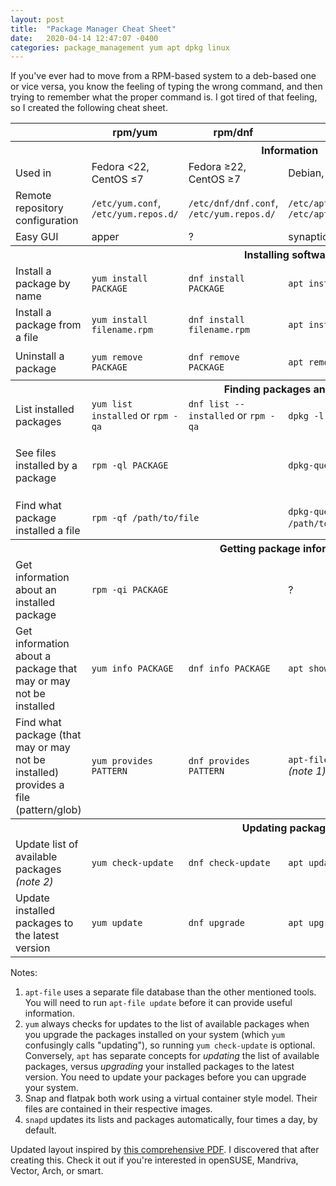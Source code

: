```yaml
---
layout: post
title:  "Package Manager Cheat Sheet"
date:   2020-04-14 12:47:07 -0400
categories: package_management yum apt dpkg linux
---
```

If you've ever had to move from a RPM-based system to a deb-based one or vice versa, you know the feeling of typing the wrong command, and then trying to remember what the proper command is. I got tired of that feeling, so I created the following cheat sheet.

<table>
<thead>
    <tr>
        <th class="description"></th>
        <th class="yum">rpm/yum</th>
        <th class="dnf">rpm/dnf</th>
        <th class="apt">apt/dpkg</th>
        <th class="snap">snap</th>
        <th class="flatpak">flatpak</th>
    </tr>
</thead>
<tbody>
<tr>
    <th colspan="6">Information</th>
</tr>
<tr>
    <td class="description">Used in</td>
    <td class="yum">Fedora &lt;22, CentOS ≤7</td>
    <td class="dnf">Fedora ≥22, CentOS ≥7</td>
    <td class="apt">Debian, Ubuntu</td>
    <td class="snap">Ubuntu ≥18</td>
    <td class="flatpak">User-added</td>
</tr>
<tr>
    <td class="description">Remote repository configuration</td>
    <td class="yum"><code>/etc/yum.conf</code>, <code>/etc/yum.repos.d/</code></td>
    <td class="dnf"><code>/etc/dnf/dnf.conf</code>, <code>/etc/yum.repos.d/</code></td>
    <td class="apt"><code>/etc/apt/sources.list</code>, <code>/etc/apt/sources.list.d/</code></td>
    <td class="snap">?</td>
    <td class="flatpak">Via command line: <code>flatpak remote-add</code></td>
</tr>
<tr>
    <td class="description">Easy GUI</td>
    <td class="yum">apper</td>
    <td class="dnf">?</td>
    <td class="apt">synaptic</td>
    <td class="snap">?</td>
    <td class="flatpak">?</td>
</tr>

<tr>
    <th colspan="6">Installing software</th>
</tr>
<tr>
    <td class="description">Install a package by name</td>
    <td class="yum"><code>yum install PACKAGE</code></td>
    <td class="dnf"><code>dnf install PACKAGE</code></td>
    <td class="apt"><code>apt install PACKAGE</code></td>
    <td class="snap"><code>snap install PACKAGE</code></td>
    <td class="flatpak"><code>flatpak install REMOTENAME com.company.PACKAGE</code></td>
</tr>
<tr>
    <td class="description">Install a package from a file</td>
    <td class="yum"><code>yum install filename.rpm</code></td>
    <td class="dnf"><code>dnf install filename.rpm</code></td>
    <td class="apt"><code>apt install filename.deb</code></td>
    <td class="snap">?</td>
    <td class="flatpak">?</td>
</tr>
<tr>
    <td class="description">Uninstall a package</td>
    <td class="yum"><code>yum remove PACKAGE</code></td>
    <td class="dnf"><code>dnf remove PACKAGE</code></td>
    <td class="apt"><code>apt remove PACKAGE</code></td>
    <td class="snap"><code>snap remove PACKAGE</code></td>
    <td class="flatpak"><code>flatpak uninstall com.company.App</code></td>
</tr>

<tr>
    <th colspan="6">Finding packages and files</th>
</tr>
<tr>
    <td class="description">List installed packages</td>
    <td class="yum"><code>yum list installed</code> or <code>rpm -qa</code></td>
    <td class="dnf"><code>dnf list --installed</code> or <code>rpm -qa</code></td>
    <td class="apt"><code>dpkg -l</code> <em>(lowercase L)</em></td>
    <td class="snap"><code>snap list</code></td>
    <td class="flatpak"><code>flatpak list</code></td>
</tr>
<tr>
    <td class="description">See files installed by a package</td>
    <td class="yum dnf" colspan="2"><code>rpm -ql PACKAGE</code></td>
    <td class="apt"><code>dpkg-query -L PACKAGE</code></td>
    <td class="snap">N/A; see <code>/snap</code> <em>(note 3)</em></td>
    <td class="flatpak">N/A <em>(note 3)</em></td>
</tr>
<tr>
    <td class="description">Find what package installed a file</td>
    <td class="yum dnf" colspan="2"><code>rpm -qf /path/to/file</code></td>
    <td class="apt"><code>dpkg-query -S /path/to/file</code> <em>(capital S)</em></td>
    <td class="snap">?</td>
    <td class="flatpak">?</td>
</tr>

<tr>
    <th colspan="6">Getting package information</th>
</tr>
<tr>
    <td class="description">Get information about an installed package</td>
    <td class="yum dnf" colspan="2"><code>rpm -qi PACKAGE</code></td>
    <td class="apt">?</td>
    <td class="snap">?</td>
    <td class="flatpak"><code>flatpak info com.company.App</code></td>
</tr>
<tr>
    <td class="description">Get information about a package that may or may not be installed</td>
    <td class="yum"><code>yum info PACKAGE</code></td>
    <td class="dnf"><code>dnf info PACKAGE</code></td>
    <td class="apt"><code>apt show PACKAGE</code></td>
    <td class="snap"><code>snap info PACKAGE</code></td>
    <td class="flatpak">?</td>
</tr>
<tr>
    <td class="description">Find what package (that may or may not be installed) provides a file (pattern/glob)</td>
    <td class="yum"><code>yum provides PATTERN</code></td>
    <td class="dnf"><code>dnf provides PATTERN</code></td>
    <td class="apt"><code>apt-file search PATTERN</code> <em>(note 1)</em></td>
    <td class="snap">?</td>
    <td class="flatpak">?</td>
</tr>

<tr>
    <th colspan="6">Updating packages</th>
</tr>
<tr>
    <td class="description">Update list of available packages <em>(note 2)</em></td>
    <td class="yum"><code>yum check-update</code></td>
    <td class="dnf"><code>dnf check-update</code></td>
    <td class="apt"><code>apt update</code></td>
    <td class="snap">N/A</td>
    <td class="flatpak">N/A</td>
</tr>
<tr>
    <td class="description">Update installed packages to the latest version</td>
    <td class="yum"><code>yum update</code></td>
    <td class="dnf"><code>dnf upgrade</code></td>
    <td class="apt"><code>apt upgrade</code></td>
    <td class="snap"><code>snap refresh</code> <em>(note 4)</em></td>
    <td class="flatpak"><code>flatpak update</code></td>
</tr>

</tbody>
</table>

Notes:

1. `apt-file` uses a separate file database than the other mentioned tools. You will need to run `apt-file update` before it can provide useful information.
2. `yum` always checks for updates to the list of available packages when you upgrade the packages installed on your system (which `yum` confusingly calls "updating"), so running `yum check-update` is optional. Conversely, `apt` has separate concepts for _updating_ the list of available packages, versus _upgrading_ your installed packages to the latest version. You need to update your packages before you can upgrade your system.
3. Snap and flatpak both work using a virtual container style model. Their files are contained in their respective images.
4. `snapd` updates its lists and packages automatically, four times a day, by default.

Updated layout inspired by [this comprehensive PDF](http://johnmeister.com/linux/PDF-info/PackageManagementCheatSheet.pdf). I discovered that after creating this. Check it out if you're interested in openSUSE, Mandriva, Vector, Arch, or smart.
